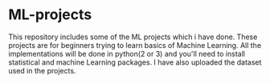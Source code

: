 # ML-projects
This repository includes some of the ML projects which i have done.
These projects are for beginners trying to learn basics of Machine Learning.
All the implementations will be done in python(2 or 3) and you'll need to install statistical and machine Learning packages.
I have also uploaded the dataset used in the projects.
